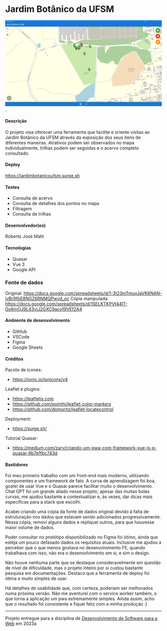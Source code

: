 # Jardim Botânico da UFSM

![Screenshot do projeto](screenshot.png "Screenshot do projeto").


#### Descrição

O projeto visa oferecer uma ferramenta que facilite e oriente visitas ao Jardim Botânico da UFSM através da exposição dos seus itens de diferentes maneiras. 
Atrativos podem ser observados no mapa individualmente, trilhas podem ser seguidas e o acervo completo consultado.

#### Deploy

https://jardimbotanicoufsm.surge.sh

#### Testes

- Consulta de acervo
- Consulta de detalhes dos pontos no mapa
- Filtragem
- Consulta de trilhas

#### Desenvolvedor(es)
Roberto José Mahl

#### Tecnologias

- Quasar
- Vue 3
- Google API

### Fonte de dados

Original: https://docs.google.com/spreadsheets/d/1-3t23mTmuvJaVK6NAN-ivBr9fbE8NGZ6RNMQPwvd_oc
Cópia manipulada: https://docs.google.com/spreadsheets/d/1SELKTKPVt44lT-Go6mOJ9L43viJ2GXC9aco19VEf2A4

#### Ambiente de desenvolvimento

- GitHub
- VSCode
- Figma
- Google Sheets

#### Créditos

Pacote de ícones:
- https://ionic.io/ionicons/v4

Leaflet e plugins:
- https://leafletjs.com
- https://github.com/pointhi/leaflet-color-markers
- https://github.com/domoritz/leaflet-locatecontrol

Deployment:
-	https://surge.sh/

Tutorial Quasar:
- https://medium.com/zarv/criando-um-pwa-com-framework-vue-js-e-quasar-6b7e1fbc743d

#### Bastidores

Foi meu primeiro trabalho com um front-end mais moderno, utilizando componentes e um framework de fato. A curva de aprendizagem foi boa, gostei de usar Vue e o Quasar parece facilitar muito o desenvolvimento. Chat GPT foi um grande aliado nesse projeto; apesar das muitas bolas curvas, me ajudou bastante a contextualizar e, às vezes, dar dicas mais específicas para a stack que escolhi. 

Acabei criando uma cópia da fonte de dados original devido à falta de estruturação nos dados que estavam sendo adicionados progressivamente. Nessa cópia, removi alguns dados e repliquei outros, para que houvesse maior volume de dados.

Poder consultar no protótipo disponibilizado no Figma foi ótimo, ainda que esteja um pouco defasado dados os requisitos atuais. Inclusive me ajudou a perceber que o que menos gostava no desenvolvimento FE, quando trabalhava com isso, não era o desenvolvimento em si, e sim o design.

Não houve nenhuma parte que se destaque consideravelmente em questão de nível de dificuldade, mas o projeto inteiro por si custou bastante pesquisa em documentações. Destaco que a ferramenta de deploy foi ótima e muito simples de usar.

Há detalhes de usabilidade que, com certeza, poderiam ser melhorados numa próxima versão. Não me aventurei com o service worker também, o que torna a aplicação um pwa extremamente simples. Ainda assim, acho que o resultado foi consistente e fiquei feliz com a minha produção :)

---
Projeto entregue para a disciplina de [Desenvolvimento de Software para a Web](http://github.com/andreainfufsm/elc1090-2023a) em 2023a
